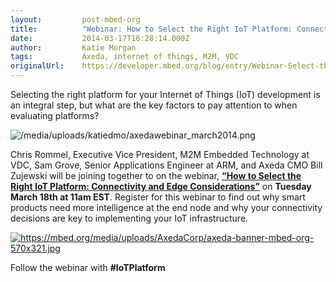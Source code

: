 ```yaml
---
layout:         post-mbed-org
title:          "Webinar: How to Select the Right IoT Platform: Connectivity and Edge Considerations"
date:           2014-03-17T16:28:14.000Z
author:         Katie Morgan
tags:           Axeda, internet of things, M2M, VDC
originalUrl:    https://developer.mbed.org/blog/entry/Webinar-Select-the-Right-IoT-Platform/
---
```


<p>Selecting the right platform for your Internet of Things (IoT) development
  is an integral step, but what are the key factors to pay attention to when
  evaluating platforms?</p>
<p>
  <img src="https://developer.mbed.org/media/uploads/katiedmo/axedawebinar_march2014.png"
  alt="/media/uploads/katiedmo/axedawebinar_march2014.png" title="/media/uploads/katiedmo/axedawebinar_march2014.png">
</p>
<p>Chris Rommel, Executive Vice President, M2M Embedded Technology at VDC,
  Sam Grove, Senior Applications Engineer at ARM, and Axeda CMO Bill Zujewski
  will be joining together to on the webinar, <strong><a href="http://www.axeda.com/about/events/how-select-right-iot-platform-connectivity-and-edge-considerations" rel="nofollow">&#x201C;How to Select the Right IoT Platform: Connectivity and Edge Considerations&#x201D;</a></strong> on <strong>Tuesday March 18th at 11am EST</strong>.
  Register for this webinar to find out why smart products need more intelligence
  at the end node and why your connectivity decisions are key to implementing
  your IoT infrastructure.</p>
<p><a href="https://mbed.org/users/AxedaCorp/"><img src="https://mbed.org/media/uploads/AxedaCorp/axeda-banner-mbed-org-570x321.jpg" alt="https://mbed.org/media/uploads/AxedaCorp/axeda-banner-mbed-org-570x321.jpg" title="https://mbed.org/media/uploads/AxedaCorp/axeda-banner-mbed-org-570x321.jpg"></a>
</p>
<p>Follow the webinar with <strong>#IoTPlatform</strong>
</p>
